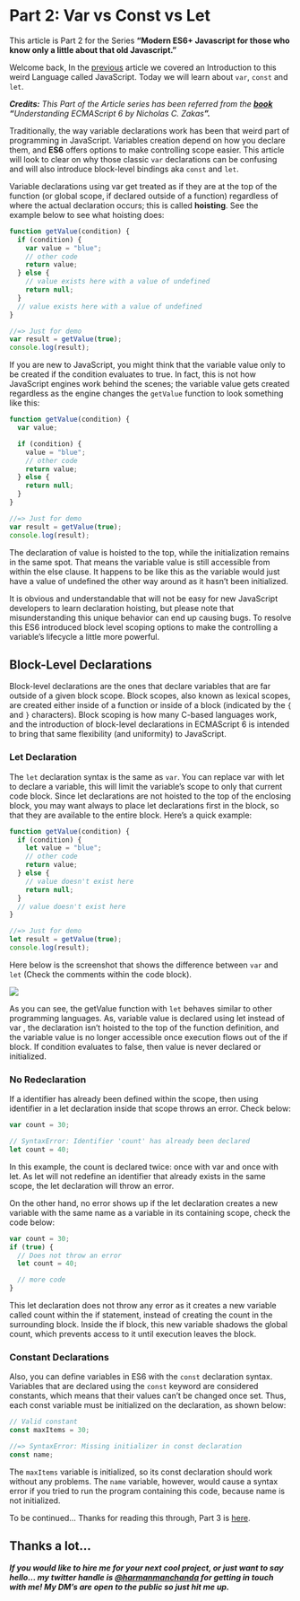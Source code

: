 # Part 2: Var vs Const vs Let

This article is Part 2 for the Series **“Modern ES6+ Javascript for those who know only a little about that old Javascript.”**

Welcome back, In the [previous](https://tech.io/playgrounds/6439/modern-es6-javascript-pt--1) article we covered an Introduction to this weird Language called JavaScript. Today we will learn about `var`, `const` and `let`. 

**_Credits:_** _This Part of the Article series has been referred from the_ [**_book_**](https://leanpub.com/understandinges6/) **_“_**_Understanding ECMAScript 6 by Nicholas C. Zakas_**_”._**

Traditionally, the way variable declarations work has been that weird part of programming in JavaScript. Variables creation depend on how you declare them, and **ES6** offers options to make controlling scope easier. This article will look to clear on why those classic `var` declarations can be confusing and will also introduce block-level bindings aka `const` and `let`.

Variable declarations using var get treated as if they are at the top of the function (or global scope, if declared outside of a function) regardless of where the actual declaration occurs; this is called **hoisting**. See the example below to see what hoisting does:

```javascript runnable
function getValue(condition) {  
  if (condition) {  
    var value = "blue";  
    // other code  
    return value;  
  } else {  
    // value exists here with a value of undefined  
    return null;  
  }  
  // value exists here with a value of undefined  
}

//=> Just for demo
var result = getValue(true);
console.log(result);
```

If you are new to JavaScript, you might think that the variable value only to be created if the condition evaluates to true. In fact, this is not how JavaScript engines work behind the scenes; the variable value gets created regardless as the engine changes the `getValue` function to look something like this:

```javascript runnable
function getValue(condition) {  
  var value;  

  if (condition) {  
    value = "blue";  
    // other code  
    return value;  
  } else {  
    return null;  
  }  
}

//=> Just for demo
var result = getValue(true);
console.log(result);
```

The declaration of value is hoisted to the top, while the initialization remains in the same spot. That means the variable value is still accessible from within the else clause. It happens to be like this as the variable would just have a value of undefined the other way around as it hasn’t been initialized.

It is obvious and understandable that will not be easy for new JavaScript developers to learn declaration hoisting, but please note that misunderstanding this unique behavior can end up causing bugs. To resolve this ES6 introduced block level scoping options to make the controlling a variable’s lifecycle a little more powerful.

## **Block-Level Declarations**

Block-level declarations are the ones that declare variables that are far outside of a given block scope. Block scopes, also known as lexical scopes, are created either inside of a function or inside of a block (indicated by the `{` and `}` characters). Block scoping is how many C-based languages work, and the introduction of block-level declarations in ECMAScript 6 is intended to bring that same flexibility (and uniformity) to JavaScript.

### Let Declaration

The `let` declaration syntax is the same as `var`. You can replace var with let to declare a variable, this will limit the variable’s scope to only that current code block. Since let declarations are not hoisted to the top of the enclosing block, you may want always to place let declarations first in the block, so that they are available to the entire block. Here’s a quick example:

```javascript runnable
function getValue(condition) {  
  if (condition) {  
    let value = "blue";  
    // other code  
    return value;  
  } else {  
    // value doesn't exist here  
    return null;  
  }  
  // value doesn't exist here  
}

//=> Just for demo
let result = getValue(true);
console.log(result);
```

Here below is the screenshot that shows the difference between `var` and `let` (Check the comments within the code block).

![](https://cdn-images-1.medium.com/max/800/1*14x2AVmAVC2NmkS7u4pK6g.png)

As you can see, the getValue function with `let` behaves similar to other programming languages. As, variable value is declared using let instead of var , the declaration isn’t hoisted to the top of the function definition, and the variable value is no longer accessible once execution flows out of the if block. If condition evaluates to false, then value is never declared or initialized.

### No Redeclaration

If a identifier has already been defined within the scope, then using identifier in a let declaration inside that scope throws an error. Check below:

```javascript runnable
var count = 30;

// SyntaxError: Identifier 'count' has already been declared
let count = 40;
```

In this example, the count is declared twice: once with var and once with let. As let will not redefine an identifier that already exists in the same scope, the let declaration will throw an error.

On the other hand, no error shows up if the let declaration creates a new variable with the same name as a variable in its containing scope, check the code below:

```javascript runnable
var count = 30;
if (true) {  
  // Does not throw an error  
  let count = 40;  

  // more code  
}
```

This let declaration does not throw any error as it creates a new variable called count within the if statement, instead of creating the count in the surrounding block. Inside the if block, this new variable shadows the global count, which prevents access to it until execution leaves the block.

### Constant Declarations

Also, you can define variables in ES6 with the `const` declaration syntax. Variables that are declared using the `const` keyword are considered constants, which means that their values can’t be changed once set. Thus, each const variable must be initialized on the declaration, as shown below:

```javascript runnable
// Valid constant  
const maxItems = 30;

//=> SyntaxError: Missing initializer in const declaration
const name;
```

The `maxItems` variable is initialized, so its const declaration should work without any problems. The `name` variable, however, would cause a syntax error if you tried to run the program containing this code, because name is not initialized.

To be continued… Thanks for reading this through, Part 3 is [here](https://tech.io/playgrounds/6618/modern-es6-javascript-pt--3).

## Thanks a lot…

**_If you would like to hire me for your next cool project, or just want to say hello… my twitter handle is_ **[**_@harmanmanchanda_**](http://bit.ly/tw-harry)** _for getting in touch with me! My DM’s are open to the public so just hit me up._**

